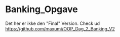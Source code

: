 # Banking_Opgave
Det her er ikke den "Final" Version. Check ud
https://github.com/maxumi/OOP_Dag_2_Banking_V2
